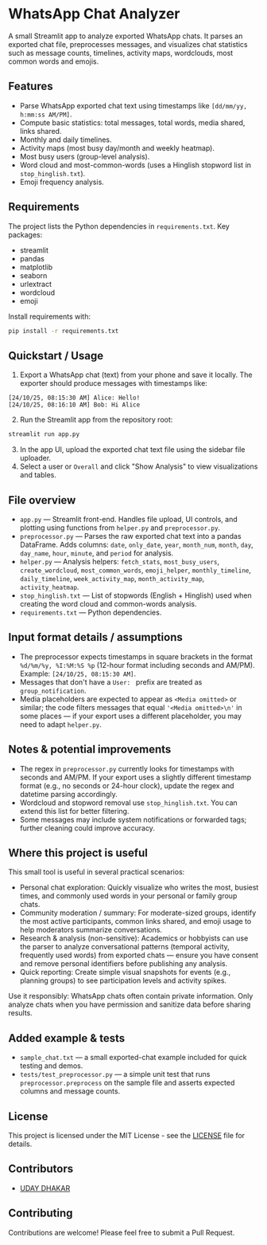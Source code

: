 # WhatsApp Chat Analyzer

A small Streamlit app to analyze exported WhatsApp chats. It parses an exported chat file, preprocesses messages, and visualizes chat statistics such as message counts, timelines, activity maps, wordclouds, most common words and emojis.

## Features
- Parse WhatsApp exported chat text using timestamps like `[dd/mm/yy, h:mm:ss AM/PM]`.
- Compute basic statistics: total messages, total words, media shared, links shared.
- Monthly and daily timelines.
- Activity maps (most busy day/month and weekly heatmap).
- Most busy users (group-level analysis).
- Word cloud and most-common-words (uses a Hinglish stopword list in `stop_hinglish.txt`).
- Emoji frequency analysis.

## Requirements
The project lists the Python dependencies in `requirements.txt`. Key packages:

- streamlit
- pandas
- matplotlib
- seaborn
- urlextract
- wordcloud
- emoji

Install requirements with:

```bash
pip install -r requirements.txt
```

## Quickstart / Usage
1. Export a WhatsApp chat (text) from your phone and save it locally. The exporter should produce messages with timestamps like:

```
[24/10/25, 08:15:30 AM] Alice: Hello!
[24/10/25, 08:16:10 AM] Bob: Hi Alice
```

2. Run the Streamlit app from the repository root:

```bash
streamlit run app.py
```

3. In the app UI, upload the exported chat text file using the sidebar file uploader.
4. Select a user or `Overall` and click "Show Analysis" to view visualizations and tables.

## File overview
- `app.py` — Streamlit front-end. Handles file upload, UI controls, and plotting using functions from `helper.py` and `preprocessor.py`.
- `preprocessor.py` — Parses the raw exported chat text into a pandas DataFrame. Adds columns: `date`, `only_date`, `year`, `month_num`, `month`, `day`, `day_name`, `hour`, `minute`, and `period` for analysis.
- `helper.py` — Analysis helpers: `fetch_stats`, `most_busy_users`, `create_wordcloud`, `most_common_words`, `emoji_helper`, `monthly_timeline`, `daily_timeline`, `week_activity_map`, `month_activity_map`, `activity_heatmap`.
- `stop_hinglish.txt` — List of stopwords (English + Hinglish) used when creating the word cloud and common-words analysis.
- `requirements.txt` — Python dependencies.

## Input format details / assumptions
- The preprocessor expects timestamps in square brackets in the format `%d/%m/%y, %I:%M:%S %p` (12-hour format including seconds and AM/PM). Example: `[24/10/25, 08:15:30 AM]`.
- Messages that don't have a `User: ` prefix are treated as `group_notification`.
- Media placeholders are expected to appear as `<Media omitted>` or similar; the code filters messages that equal `'<Media omitted>\n'` in some places — if your export uses a different placeholder, you may need to adapt `helper.py`.

## Notes & potential improvements
- The regex in `preprocessor.py` currently looks for timestamps with seconds and AM/PM. If your export uses a slightly different timestamp format (e.g., no seconds or 24-hour clock), update the regex and datetime parsing accordingly.
- Wordcloud and stopword removal use `stop_hinglish.txt`. You can extend this list for better filtering.
- Some messages may include system notifications or forwarded tags; further cleaning could improve accuracy.

## Where this project is useful
This small tool is useful in several practical scenarios:

- Personal chat exploration: Quickly visualize who writes the most, busiest times, and commonly used words in your personal or family group chats.
- Community moderation / summary: For moderate-sized groups, identify the most active participants, common links shared, and emoji usage to help moderators summarize conversations.
- Research & analysis (non-sensitive): Academics or hobbyists can use the parser to analyze conversational patterns (temporal activity, frequently used words) from exported chats — ensure you have consent and remove personal identifiers before publishing any analysis.
- Quick reporting: Create simple visual snapshots for events (e.g., planning groups) to see participation levels and activity spikes.

Use it responsibly: WhatsApp chats often contain private information. Only analyze chats when you have permission and sanitize data before sharing results.

## Added example & tests
- `sample_chat.txt` — a small exported-chat example included for quick testing and demos.
- `tests/test_preprocessor.py` — a simple unit test that runs `preprocessor.preprocess` on the sample file and asserts expected columns and message counts.

##  License

This project is licensed under the MIT License - see the [LICENSE](LICENSE) file for details.

##  Contributors

- [UDAY DHAKAR](https://github.com/uday-iiitian)

##  Contributing

Contributions are welcome! Please feel free to submit a Pull Request.
